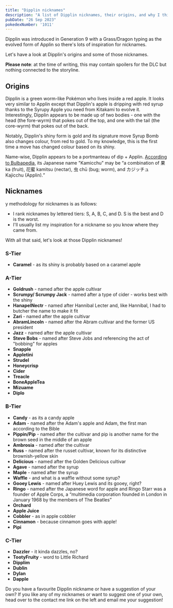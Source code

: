 ```yaml
---
title: "Dipplin nicknames"
description: "A list of Dipplin nicknames, their origins, and why I think they're cool."
pubDate: "26 Sep 2023"
pokedexNumber: '1011'
---
```


Dipplin was introduced in Generation 9 with a Grass/Dragon typing as the evolved form of Applin so there's lots of inspiration for nicknames.

Let's have a look at Dipplin's origins and some of those nicknames.

**Please note**: at the time of writing, this may contain spoilers for the DLC but nothing connected to the storyline.

## Origins

Dipplin is a green worm-like Pokémon who lives inside a red apple. It looks very similar to Applin except that Dipplin's apple is dripping with red syrup thanks to the Syrupy Apple you need from Kitakami to evolve it. Interestingly, Dipplin appears to be made up of two bodies - one with the head (the fore-wyrm) that pokes out of the top, and one with the tail (the core-wyrm) that pokes out of the back.

Notably, Dipplin's shiny form is gold and its signature move Syrup Bomb also changes colour, from red to gold. To my knowledge, this is the first time a move has changed colour based on its shiny.

Name-wise, Dipplin appears to be a portmanteau of dip + Applin. [According to Bulbapedia](https://bulbapedia.bulbagarden.net/wiki/Dipplin_(Pok%C3%A9mon)#Name_origin), its Japanese name "Kamicchu" may be <q cite="https://bulbapedia.bulbagarden.net/wiki/Dipplin_(Pok%C3%A9mon)#Name_origin">a combination of 果 ka (fruit), 花蜜 kamitsu (nectar), 虫 chū (bug; worm), and カジッチュ Kajicchu (Applin).</q>

## Nicknames

y methodology for nicknames is as follows:

* I rank nicknames by lettered tiers: S, A, B, C, and D. S is the best and D is the worst.
* I'll usually list my inspiration for a nickname so you know where they came from.

With all that said, let's look at those Dipplin nicknames!

### S-Tier

* **Caramel** - as its shiny is probably based on a caramel apple

### A-Tier

* **Goldrush** - named after the apple cultivar
* **Scrumpy/ Scrumpy Jack** - named after a type of cider - works best with the shiny
* **HanapelNectr** - named after Hannibal Lecter and, like Hannibal, I had to butcher the name to make it fit
* **Zari** - named after the apple cultivar
* **AbramLincoln** - named after the Abram cultivar and the former US president
* **Jazz** - named after the apple cultivar
* **Steve Bobs** - named after Steve Jobs and referencing the act of "bobbing" for apples
* **Snapple**
* **Appletini**
* **Strudel**
* **Honeycrisp**
* **Cider**
* **Treacle**
* **BoneAppleTea**
* **Mizuame**
* **Diplo**

### B-Tier

* **Candy** - as its a candy apple
* **Adam** - named after the Adam's apple and Adam, the first man according to the Bible
* **Pippin/Pip** - named after the cultivar and pip is another name for the brown seed in the middle of an apple
* **Ambrosia** - named after the cultivar
* **Russ** - named after the russet cultivar, known for its distinctive brownish-yellow skin
* **Delicious** - named after the Golden Delicious cultivar
* **Agave** - named after the syrup
* **Maple** - named after the syrup
* **Waffle** - and what is a waffle without some syrup?
* **Gooey Lewis** - named after Huey Lewis and its gooey, right?
* **Ringo** - named after the Japanese word for apple and Ringo Starr was a founder of Apple Corps, a <q cite="https://en.wikipedia.org/wiki/Apple_Corps">multimedia corporation founded in London in January 1968 by the members of The Beatles</q>
* **Orchard**
* **Apple Juice**
* **Cobbler** - as in apple cobbler
* **Cinnamon** - because cinnamon goes with apple!
* **Pipi**

### C-Tier

* **Dazzler** - it kinda dazzles, no?
* **TootyFruity** - word to Little Richard
* **Dipplim**
* **Dublin**
* **Dylan**
* **Dapple**

Do you have a favourite Dipplin nickname or have a suggestion of your own? If you like any of my nicknames or want to suggest one of your own, head over to the contact me link on the left and email me your suggestion!